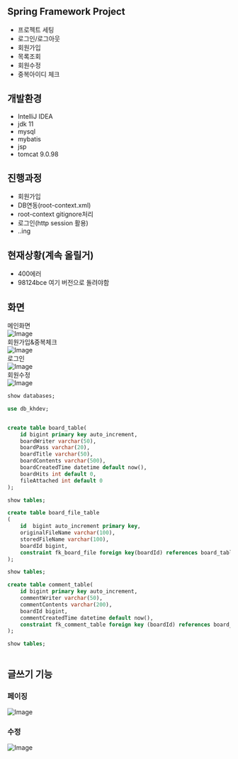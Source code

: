 ## Spring Framework Project
- 프로젝트 세팅
- 로그인/로그아웃
- 회원가입
- 목록조회
- 회원수정
- 중복아이디 체크


## 개발환경
- IntelliJ IDEA
- jdk 11
- mysql
- mybatis
- jsp
- tomcat 9.0.98


## 진행과정
- 회원가입
- DB연동(root-context.xml)
- root-context gitignore처리
- 로그인(http session 활용)
- ..ing

## 현재상황(계속 올릴거)
- 400에러
- 98124bce 여기 버전으로 돌려야함 

## 화면
메인화면<br>
![Image](https://github.com/user-attachments/assets/66c5c81f-3490-49f5-9292-df577c058695)
<br>
회원가입&중복체크<br>
![Image](https://github.com/user-attachments/assets/c763d315-b365-47fa-89aa-6d2c34448cc7)
<br>
로그인<br>
![Image](https://github.com/user-attachments/assets/d3bd1358-c63d-4a5f-a95e-01bfed16c5aa)
<br>
회원수정<br>
![Image](https://github.com/user-attachments/assets/b4d51ecb-2d30-4b98-ba67-26d2fcce86de)


```sql
show databases;

use db_khdev;


create table board_table(
    id bigint primary key auto_increment,
    boardWriter varchar(50),
    boardPass varchar(20),
    boardTitle varchar(50),
    boardContents varchar(500),
    boardCreatedTime datetime default now(),
    boardHits int default 0,
    fileAttached int default 0
);

show tables;

create table board_file_table
(
    id	bigint auto_increment primary key,
    originalFileName varchar(100),
    storedFileName varchar(100),
    boardId bigint,
    constraint fk_board_file foreign key(boardId) references board_table(id) on delete cascade
);

show tables;

create table comment_table(
    id bigint primary key auto_increment,
    commentWriter varchar(50),
    commentContents varchar(200),
    boardId bigint,
    commentCreatedTime datetime default now(),
    constraint fk_comment_table foreign key (boardId) references board_table(id) on delete cascade
);

show tables;



```

## 글쓰기 기능

### 페이징<br>
![Image](https://github.com/user-attachments/assets/84c55442-3fa5-4855-b918-a29ed4a387e1)<br>

### 수정
![Image](https://github.com/user-attachments/assets/ec9eb018-249c-46a4-b2af-b724acde1e69)